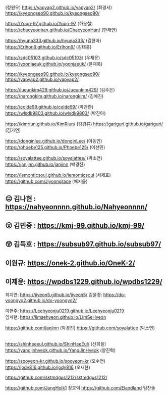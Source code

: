 (정원우)  https://yapyap2.github.io/yapyap2/
(최경서)  https://kyeongseo90.github.io/kyeongseo90/

https://Yoon-97.github.io/Yoon-97 (하윤철)
https://chaeyeonhan.github.io/ChaeyeonHan/ (한채연)

https://hyuna333.github.io/hyuna333/ (김현아)
https://Erlhon9.github.io/Erlhon9/ (김태홍)

https://sdc05103.github.io/sdc05103/ (우채윤)
https://yoonjaeuk.github.io/yoonjaeuk/ (윤재욱)

https://kyeongseo90.github.io/kyeongseo90/
https://yapyap2.github.io/yapyap2/

https://jueunkim429.github.io/Jueunkim429/ (김주은)  
https://narongkim.github.io/narongkim/ (김예진)  


https://colde99.github.io/colde99/ (박찬란) <br/>
https://wlsdk9803.github.io/wlsdk9803/ (박진아)

https://kimriun.github.io/KimRiun/ (김경륜)
https://gariguri.github.io/gariguri/ (김가언)


https://donginlee.github.io/donginLee/ (이동인)
https://phoebe125.github.io/Phoebe125/ (이선민)

https://soyalattee.github.io/soyalattee/ (박소연)
https://janjinn.github.io/janjinn (박경진)



https://lemonticsoul.github.io/lemonticsoul (서제호)
https://github.com/Jiyoongrace (배지윤)

## 😑 김나현 : https://nahyeonnnn.github.io/Nahyeonnnn/

## 😮 김민중 : https://kmj-99.github.io/kmj-99/

## 😵 김득호 : https://subsub97.github.io/subsub97/

## 이원규: https://onek-2.github.io/OneK-2/

## 이제윤: https://wpdbs1229.github.io/wpdbs1229/

최지연: https://jiyeon5.github.io/jiyeon5/
김윤경: https://do-yoongyo2.github.io/do-yoongyo2/

이현주: https://Leehyeonju0219.github.io/Leehyeonju0219  
임세현: https://limsehyeon.github.io/LimSeHyeon


https://github.com/janjinn (박경진)
https://github.com/soyalattee (박소연)

<br> https://shinheeeul.github.io/ShinHeeEul/ (신희을)
<br> https://yangjinhyeok.github.io/YangJinHyeok (양진혁)

https://sooyeon-kr.github.io/sooyeon-kr (오수연)
https://jody816.github.io/jody816 (오재현)

https://github.com/sktmdgus1212/sktmdgus1212/


https://github.com/JangHoIk1    장호익
https://github.com/Elandland    임찬솔